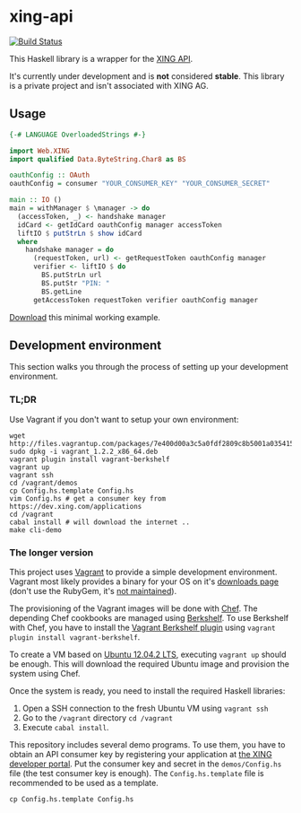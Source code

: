 # xing-api

[![Build Status](https://api.travis-ci.org/JanAhrens/xing-api-haskell.png)](https://travis-ci.org/JanAhrens/xing-api-haskell)

This Haskell library is a wrapper for the [XING API](https://dev.xing.com/).

It's currently under development and is **not** considered **stable**.
This library is a private project and isn't associated with XING AG.

## Usage

```haskell
{-# LANGUAGE OverloadedStrings #-}

import Web.XING
import qualified Data.ByteString.Char8 as BS

oauthConfig :: OAuth
oauthConfig = consumer "YOUR_CONSUMER_KEY" "YOUR_CONSUMER_SECRET"

main :: IO ()
main = withManager $ \manager -> do
  (accessToken, _) <- handshake manager
  idCard <- getIdCard oauthConfig manager accessToken
  liftIO $ putStrLn $ show idCard
  where
    handshake manager = do
      (requestToken, url) <- getRequestToken oauthConfig manager
      verifier <- liftIO $ do
        BS.putStrLn url
        BS.putStr "PIN: "
        BS.getLine
      getAccessToken requestToken verifier oauthConfig manager
```

[Download](demos/minimal.hs?raw=true) this minimal working example.

## Development environment

This section walks you through the process of setting up your development environment.

### TL;DR

Use Vagrant if you don't want to setup your own environment:

    wget http://files.vagrantup.com/packages/7e400d00a3c5a0fdf2809c8b5001a035415a607b/vagrant_1.2.2_x86_64.deb
    sudo dpkg -i vagrant_1.2.2_x86_64.deb
    vagrant plugin install vagrant-berkshelf
    vagrant up
    vagrant ssh
    cd /vagrant/demos
    cp Config.hs.template Config.hs
    vim Config.hs # get a consumer key from https://dev.xing.com/applications
    cd /vagrant
    cabal install # will download the internet ..
    make cli-demo

### The longer version

This project uses [Vagrant](http://www.vagrantup.com/) to provide a simple development environment.
Vagrant most likely provides a binary for your OS on it's [downloads page](http://downloads.vagrantup.com/) (don't
use the RubyGem, it's [not maintained](http://docs.vagrantup.com/v2/installation/index.html)).

The provisioning of the Vagrant images will be done with [Chef](http://opscode.com/). The depending Chef cookbooks are
managed using [Berkshelf](http://berkshelf.com/). To use Berkshelf with Chef, you have to install the
[Vagrant Berkshelf plugin](https://github.com/RiotGames/vagrant-berkshelf) using
`vagrant plugin install vagrant-berkshelf`.

To create a VM based on [Ubuntu 12.04.2 LTS](http://releases.ubuntu.com/precise/), executing `vagrant up` should be
enough. This will download the required Ubuntu image and provision the system using Chef.

Once the system is ready, you need to install the required Haskell libraries:

  1. Open a SSH connection to the fresh Ubuntu VM using `vagrant ssh`
  2. Go to the `/vagrant` directory `cd /vagrant`
  3. Execute `cabal install`.

This repository includes several demo programs.
To use them, you have to obtain an API consumer key by registering your
application at [the XING developer portal](https://dev.xing.com/applications).
Put the consumer key and secret in the `demos/Config.hs` file (the test consumer key is enough).
The `Config.hs.template` file is recommended to be used as a template.

    cp Config.hs.template Config.hs
